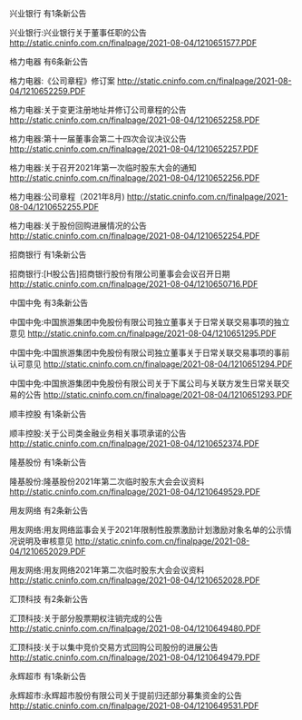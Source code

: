 兴业银行 有1条新公告 

兴业银行:兴业银行关于董事任职的公告 http://static.cninfo.com.cn/finalpage/2021-08-04/1210651577.PDF 

格力电器 有6条新公告 

格力电器:《公司章程》修订案 http://static.cninfo.com.cn/finalpage/2021-08-04/1210652259.PDF 

格力电器:关于变更注册地址并修订公司章程的公告 http://static.cninfo.com.cn/finalpage/2021-08-04/1210652258.PDF 

格力电器:第十一届董事会第二十四次会议决议公告 http://static.cninfo.com.cn/finalpage/2021-08-04/1210652257.PDF 

格力电器:关于召开2021年第一次临时股东大会的通知 http://static.cninfo.com.cn/finalpage/2021-08-04/1210652256.PDF 

格力电器:公司章程（2021年8月) http://static.cninfo.com.cn/finalpage/2021-08-04/1210652255.PDF 

格力电器:关于股份回购进展情况的公告 http://static.cninfo.com.cn/finalpage/2021-08-04/1210652254.PDF 

招商银行 有1条新公告 

招商银行:[H股公告]招商银行股份有限公司董事会会议召开日期 http://static.cninfo.com.cn/finalpage/2021-08-04/1210650716.PDF 

中国中免 有3条新公告 

中国中免:中国旅游集团中免股份有限公司独立董事关于日常关联交易事项的独立意见 http://static.cninfo.com.cn/finalpage/2021-08-04/1210651295.PDF 

中国中免:中国旅游集团中免股份有限公司独立董事关于日常关联交易事项的事前认可意见 http://static.cninfo.com.cn/finalpage/2021-08-04/1210651294.PDF 

中国中免:中国旅游集团中免股份有限公司关于下属公司与关联方发生日常关联交易的公告 http://static.cninfo.com.cn/finalpage/2021-08-04/1210651293.PDF 

顺丰控股 有1条新公告 

顺丰控股:关于公司类金融业务相关事项承诺的公告 http://static.cninfo.com.cn/finalpage/2021-08-04/1210652374.PDF 

隆基股份 有1条新公告 

隆基股份:隆基股份2021年第二次临时股东大会会议资料 http://static.cninfo.com.cn/finalpage/2021-08-04/1210649529.PDF 

用友网络 有2条新公告 

用友网络:用友网络监事会关于2021年限制性股票激励计划激励对象名单的公示情况说明及审核意见 http://static.cninfo.com.cn/finalpage/2021-08-04/1210652029.PDF 

用友网络:用友网络2021年第二次临时股东大会会议资料 http://static.cninfo.com.cn/finalpage/2021-08-04/1210652028.PDF 

汇顶科技 有2条新公告 

汇顶科技:关于部分股票期权注销完成的公告 http://static.cninfo.com.cn/finalpage/2021-08-04/1210649480.PDF 

汇顶科技:关于以集中竞价交易方式回购公司股份的进展公告 http://static.cninfo.com.cn/finalpage/2021-08-04/1210649479.PDF 

永辉超市 有1条新公告 

永辉超市:永辉超市股份有限公司关于提前归还部分募集资金的公告 http://static.cninfo.com.cn/finalpage/2021-08-04/1210649531.PDF 

